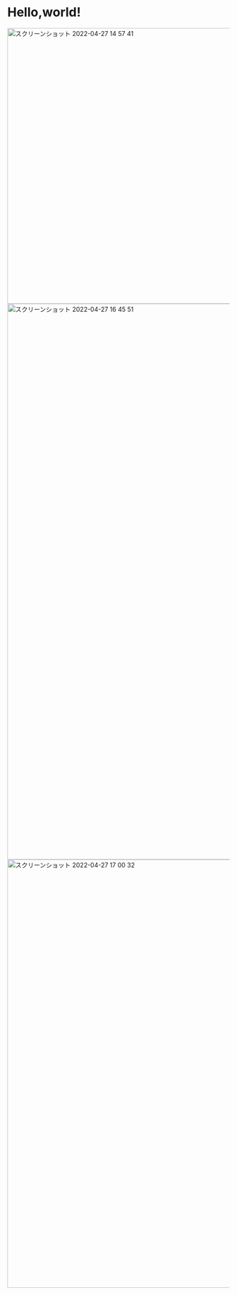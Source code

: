 # Hello,world!
<img width="625" alt="スクリーンショット 2022-04-27 14 57 41" src="https://user-images.githubusercontent.com/104488855/165466488-beb9724d-b876-4486-9814-617941f497fc.png">
<img width="1260" alt="スクリーンショット 2022-04-27 16 45 51" src="https://user-images.githubusercontent.com/104488855/165470095-7ae133e3-1c4b-481b-81b6-ca86c204e64a.png">
<img width="971" alt="スクリーンショット 2022-04-27 17 00 32" src="https://user-images.githubusercontent.com/104488855/165470916-3111c856-caed-45a9-b677-4988a2d6b9b6.png">
